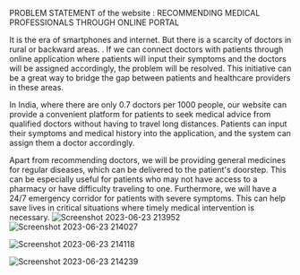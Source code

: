 PROBLEM STATEMENT of the website : RECOMMENDING MEDICAL PROFESSIONALS THROUGH ONLINE PORTAL

It is the era of smartphones and internet. But there is a scarcity of doctors in rural or backward areas. . If we
can connect doctors with patients through online application where patients will input their symptoms
and the doctors will be assigned accordingly, the problem will be resolved. This initiative can be a great way
to bridge the gap between patients and healthcare providers in these areas.

In India, where there are only 0.7 doctors per 1000 people, our website can provide a convenient platform
for patients to seek medical advice from qualified doctors without having to travel long distances. Patients
can input their symptoms and medical history into the application, and the system can assign them a
doctor accordingly.

Apart from recommending doctors, we will be providing general medicines for regular diseases, which can
be delivered to the patient's doorstep. This can be especially useful for patients who may not have access to
a pharmacy or have difficulty traveling to one. Furthermore, we will have a 24/7 emergency corridor for
patients with severe symptoms. This can help save lives in critical situations where timely medical
intervention is necessary.
![Screenshot 2023-06-23 213952](https://github.com/Saptarshi2120/Medic_Website/assets/98098917/e64307ab-676d-4921-bd79-108b7a018126)
![Screenshot 2023-06-23 214027](https://github.com/Saptarshi2120/Medic_Website/assets/98098917/0c2b889a-cd7c-44a5-a2b9-863033f63c74)

![Screenshot 2023-06-23 214118](https://github.com/Saptarshi2120/Medic_Website/assets/98098917/58bbcc05-7c8a-4788-8867-8f7962d5010e)

![Screenshot 2023-06-23 214239](https://github.com/Saptarshi2120/Medic_Website/assets/98098917/3598b001-930e-49ab-8b18-43f7c6e20ee6)
